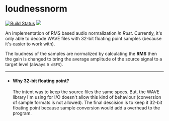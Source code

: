 # loudnessnorm
[![Build Status](https://travis-ci.org/nullvideo/loudnessnorm.svg?branch=master)](https://travis-ci.org/nullvideo/loudnessnorm)
![](https://ci.appveyor.com/api/projects/status/2jk2t1t23d72516f)

An implementation of RMS based audio normalization *in Rust*. Currently, it's only able to decode WAVE files
with 32-bit floating point samples (because it's easier to work with).

The loudness of the samples are normalized by calculating the **RMS** then the gain is changed to
bring the average amplitude of the source signal to a target level (always `0 dBFS`).

---

- #### Why 32-bit floating point?
  The intent was to keep the source files the same specs. But, the WAVE library I'm using for I/O doesn't allow this kind of
  behaviour (conversion of sample formats is not allowed). The final descision is to keep it 32-bit floating point because
  sample conversion would add a overhead to the program.
